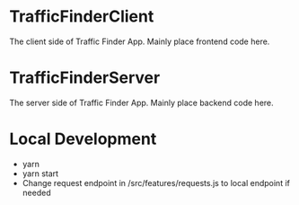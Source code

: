 # TrafficFinderClient
The client side of Traffic Finder App. Mainly place frontend code here.

# TrafficFinderServer
The server side of Traffic Finder App. Mainly place backend code here.

# Local Development
- yarn
- yarn start
- Change request endpoint in /src/features/requests.js to local endpoint if needed
